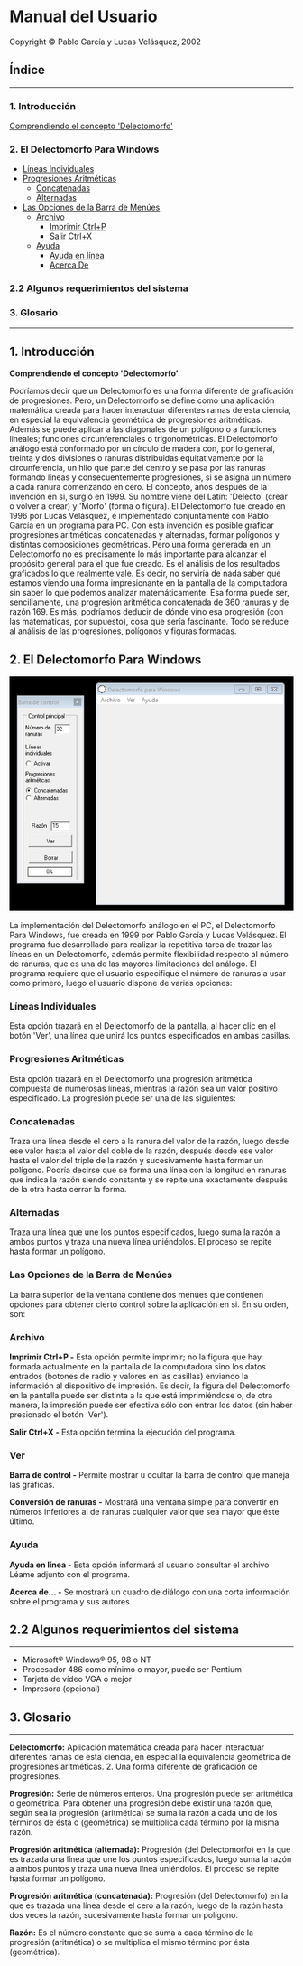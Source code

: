 # Manual del Usuario
Copyright © Pablo García y Lucas Velásquez, 2002
## Índice
---
### 1. Introducción
[Comprendiendo el concepto 'Delectomorfo'](#Conc)

### 2. El Delectomorfo Para Windows
- [Líneas Individuales](#Lines)
- [](#Prog)[Progresiones Aritméticas](#Prog)
    - [Concatenadas](#Concat)
    - [Alternadas](#Alter)
- [Las Opciones de la Barra de Menúes](#Barra)
    - [Archivo](#File)
        - [Imprimir Ctrl+P](#Print)
        - [Salir Ctrl+X](#Salir)
    - [Ayuda](#Help)
        - [Ayuda en línea](#Onhelp)
        - [Acerca De](#About)

### 2.2 Algunos requerimientos del sistema

### 3. Glosario

---
## 1. Introducción

**Comprendiendo el concepto 'Delectomorfo'**

Podríamos decir que un Delectomorfo es una forma diferente de graficación de progresiones. Pero, un Delectomorfo se define como una aplicación matemática creada para hacer interactuar diferentes ramas de esta ciencia, en especial la equivalencia geométrica de progresiones aritméticas. Además se puede aplicar a las diagonales de un polígono o a funciones lineales; funciones circunferenciales o trigonométricas. El Delectomorfo análogo está conformado por un círculo de madera con, por lo general, treinta y dos divisiones o ranuras distribuidas equitativamente por la circunferencia, un hilo que parte del centro y se pasa por las ranuras formando líneas y consecuentemente progresiones, si se asigna un número a cada ranura comenzando en cero. El concepto, años después de la invención en si, surgió en 1999. Su nombre viene del Latín: 'Delecto' (crear o volver a crear) y 'Morfo' (forma o figura). El Delectomorfo fue creado en 1996 por Lucas Velásquez, e implementado conjuntamente con Pablo García en un programa para PC. Con esta invención es posible graficar progresiones aritméticas concatenadas y alternadas, formar polígonos y distintas composiciones geométricas. Pero una forma generada en un Delectomorfo no es precisamente lo más importante para alcanzar el propósito general para el que fue creado. Es el análisis de los resultados graficados lo que realmente vale. Es decir, no serviría de nada saber que estamos viendo una forma impresionante en la pantalla de la computadora sin saber lo que podemos analizar matemáticamente: Esa forma puede ser, sencillamente, una progresión aritmética concatenada de 360 ranuras y de razón 169. Es más, podríamos deducir de dónde vino esa progresión (con las matemáticas, por supuesto), cosa que sería fascinante. Todo se reduce al análisis de las progresiones, polígonos y figuras formadas.

## 2. El Delectomorfo Para Windows

![Delectomorfo para Windows](delectowin.gif)

La implementación del Delectomorfo análogo en el PC, el Delectomorfo Para Windows, fue creada en 1999 por Pablo García y Lucas Velásquez. El programa fue desarrollado para realizar la repetitiva tarea de trazar las líneas en un Delectomorfo, además permite flexibilidad respecto al número de ranuras, que es una de las mayores limitaciones del análogo. El programa requiere que el usuario especifique el número de ranuras a usar como primero, luego el usuario dispone de varias opciones:

### Líneas Individuales

Esta opción trazará en el Delectomorfo de la pantalla, al hacer clic en el botón 'Ver', una línea que unirá los puntos especificados en ambas casillas.

### Progresiones Aritméticas

Esta opción trazará en el Delectomorfo una progresión aritmética compuesta de numerosas líneas, mientras la razón sea un valor positivo especificado. La progresión puede ser una de las siguientes:

### Concatenadas

Traza una línea desde el cero a la ranura del valor de la razón, luego desde ese valor hasta el valor del doble de la razón, después desde ese valor hasta el valor del triple de la razón y sucesivamente hasta formar un polígono. Podría decirse que se forma una línea con la longitud en ranuras que indica la razón siendo constante y se repite una exactamente después de la otra hasta cerrar la forma.

### Alternadas

Traza una línea que une los puntos especificados, luego suma la razón a ambos puntos y traza una nueva línea uniéndolos. El proceso se repite hasta formar un polígono.

### Las Opciones de la Barra de Menúes

La barra superior de la ventana contiene dos menúes que contienen opciones para obtener cierto control sobre la aplicación en si. En su orden, son:

### Archivo
**Imprimir Ctrl+P -** Esta opción permite imprimir; no la figura que hay formada actualmente en la pantalla de la computadora sino los datos entrados (botones de radio y valores en las casillas) enviando la información al dispositivo de impresión. Es decir, la figura del Delectomorfo en la pantalla puede ser distinta a la que está imprimiéndose o, de otra manera, la impresión puede ser efectiva sólo con entrar los datos (sin haber presionado el botón 'Ver').

**Salir Ctrl+X -** Esta opción termina la ejecución del programa.

### Ver

**Barra de control -** Permite mostrar u ocultar la barra de control que maneja las gráficas.

**Conversión de ranuras -** Mostrará una ventana simple para convertir en números inferiores al de ranuras cualquier valor que sea mayor que éste último.

### Ayuda

**Ayuda en línea -** Esta opción informará al usuario consultar el archivo Léame adjunto con el programa.

**Acerca de... -** Se mostrará un cuadro de diálogo con una corta información sobre el programa y sus autores.

[](#h.63bq9gdz8eaw)

## 2.2 Algunos requerimientos del sistema

-------------------------

- Microsoft® Windows® 95, 98 o NT
- Procesador 486 como mínimo o mayor, puede ser Pentium
- Tarjeta de vídeo VGA o mejor
- Impresora (opcional)

## 3. Glosario

---------------------------

**Delectomorfo:** Aplicación matemática creada para hacer interactuar diferentes ramas de esta ciencia, en especial la equivalencia geométrica de progresiones aritméticas. 2. Una forma diferente de graficación de progresiones.

**Progresión:** Serie de números enteros. Una progresión puede ser aritmética o geométrica. Para obtener una progresión debe existir una razón que, según sea la progresión (aritmética) se suma la razón a cada uno de los términos de ésta o (geométrica) se multiplica cada término por la misma razón.

**Progresión aritmética (alternada):** Progresión (del Delectomorfo) en la que es trazada una línea que une los puntos especificados, luego suma la razón a ambos puntos y traza una nueva línea uniéndolos. El proceso se repite hasta formar un polígono.

**Progresión aritmética (concatenada):** Progresión (del Delectomorfo) en la que es trazada una línea desde el cero a la razón, luego de la razón hasta dos veces la razón, sucesivamente hasta formar un polígono.

**Razón:** Es el número constante que se suma a cada término de la progresión (aritmética) o se multiplica el mismo término por ésta (geométrica).
